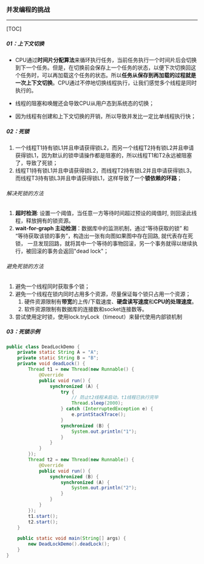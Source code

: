 ### 并发编程的挑战

------

[TOC]

##### 01：上下文切换

- CPU通过**时间片分配算法**来循环执行任务，当前任务执行一个时间片后会切换到下一个任务。但是，在切换前会保存上一个任务的状态，以便下次切换回这个任务时，可以再加载这个任务的状态。所以**任务从保存到再加载的过程就是一次上下文切换**。CPU通过不停地切换线程执行，让我们感觉多个线程是同时执行的。


- 线程的阻塞和唤醒还会导致CPU从用户态到系统态的切换；
- 因为线程有创建和上下文切换的开销，所以导致并发比一定比单线程执行快；

##### 02：死锁

1. 一个线程T1持有锁L1并且申请获得锁L2，而另一个线程T2持有锁L2并且申请获得锁L1，因为默认的锁申请操作都是阻塞的，所以线程T1和T2永远被阻塞了，导致了死锁；
2. 线程T1持有锁L1并且申请获得锁L2，而线程T2持有锁L2并且申请获得锁L3，而线程T3持有锁L3并且申请获得锁L1，这样导致了一个**锁依赖的环路**；

###### 解决死锁的方法

1. **超时检测**: 设置一个阈值，当任意一方等待时间超过预设的阈值时, 则回滚此线程，释放拥有的锁资源。
2. **wait-for-graph 主动检测**：数据库中的监测机制，通过“等待获取的锁” 和 “等待获取该锁的事务”，构造出⼀张有向图如果图中存在回路, 就代表存在死锁， 一旦发现回路，就将其中一个等待的事物回滚，另⼀个事务就得以继续执行，被回滚的事务会返回"dead lock"；

###### 避免死锁的方法

1. 避免一个线程同时获取多个锁；
2. 避免一个线程在锁内同时占用多个资源，尽量保证每个锁只占用一个资源；
   1. 硬件资源限制有**带宽**的上传/下载速度、**硬盘读写速度**和**CPU的处理速度**。
   2. 软件资源限制有数据库的连接数和socket连接数等。
3. 尝试使用定时锁，使用lock.tryLock（timeout）来替代使用内部锁机制

##### 03：死锁示例

```java
public class DeadLockDemo {
    private static String A = "A";
    private static String B = "B";
    private void deadLock() {
        Thread t1 = new Thread(new Runnable() {
            @Override
            public void run() {
                synchronized (A) {
                    try {
                        // 防止t2线程未启动，t1线程已执行完毕
                        Thread.sleep(2000);
                    } catch (InterruptedException e) {
                        e.printStackTrace();
                    }
                    synchronized (B) {
                        System.out.println("1");
                    }
                }
            }
        });
        Thread t2 = new Thread(new Runnable() {
            @Override
            public void run() {
                synchronized (B) {
                    synchronized (A) {
                        System.out.println("2");
                    }
                }
            }
        });
        t1.start();
        t2.start();
    }

    public static void main(String[] args) {
        new DeadLockDemo().deadLock();
    }
}
```

